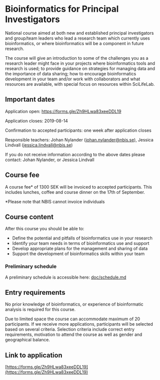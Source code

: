 # Bioinformatics for Principal Investigators

National course aimed at both new and established principal investigators and group/team leaders who lead a research team which currently uses bioinformatics, or where bioinformatics will be a component in future research.

The course will give an introduction to some of the challenges you as a research leader might face in your projects where bioinformatics tools and research is used; to provide guidance on strategies for managing data and the importance of data sharing; how to encourage bioinformatics development in your team and/or work with collaborators and what resources are available, with special focus on resources within SciLifeLab.


## Important dates

Application open: <https://forms.gle/Zh9HLwa83xeeDDL19>

Application closes: 2019-08-14

Confirmation to accepted participants:  one week after application closes

Responsible teachers:  Johan Nylander (<johan.nylander@nbis.se>), Jessica Lindvall (<jessica.lindvall@nbis.se>)

If you do not receive information according to the above dates please contact:  Johan Nylander, or Jessica Lindvall


## Course fee

A course fee* of 1300 SEK will be invoiced to accepted participants. This includes lunches, coffee and course dinner on the 17th of September.

*Please note that NBIS cannot invoice individuals


## Course content

After this course you should be able to:

- Define the potential and pitfalls of bioinformatics use in your research
- Identify your team needs in terms of bioinformatics use and support
- Develop appropriate plans for the management and sharing of data
- Support the development of bioinformatics skills within your team


### Preliminary schedule

A preliminary schedule is accessible here: [doc/schedule.md](doc/schedule.md)


## Entry requirements

No prior knowledge of bioinformatics, or experience of bioinformatic analysis is required for this course.

Due to limited space the course can accommodate maximum of 20 participants. If we receive more applications, participants will be selected based on several criteria. Selection criteria include correct entry requirements, motivation to attend the course as well as gender and geographical balance.


## Link to application

[https://forms.gle/Zh9HLwa83xeeDDL19](https://forms.gle/Zh9HLwa83xeeDDL19)
